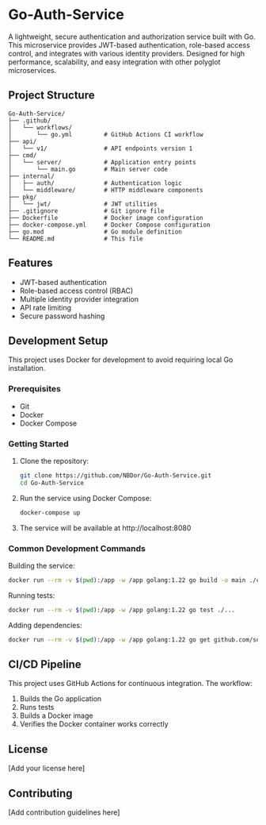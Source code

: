# Go-Auth-Service

A lightweight, secure authentication and authorization service built with Go. This microservice provides JWT-based authentication, role-based access control, and integrates with various identity providers. Designed for high performance, scalability, and easy integration with other polyglot microservices.

## Project Structure

```
Go-Auth-Service/
├── .github/
│   └── workflows/
│       └── go.yml         # GitHub Actions CI workflow
├── api/
│   └── v1/                # API endpoints version 1
├── cmd/
│   └── server/            # Application entry points
│       └── main.go        # Main server code
├── internal/
│   ├── auth/              # Authentication logic
│   └── middleware/        # HTTP middleware components
├── pkg/
│   └── jwt/               # JWT utilities
├── .gitignore             # Git ignore file
├── Dockerfile             # Docker image configuration
├── docker-compose.yml     # Docker Compose configuration
├── go.mod                 # Go module definition
└── README.md              # This file
```

## Features

- JWT-based authentication
- Role-based access control (RBAC)
- Multiple identity provider integration
- API rate limiting
- Secure password hashing

## Development Setup

This project uses Docker for development to avoid requiring local Go installation.

### Prerequisites

- Git
- Docker
- Docker Compose

### Getting Started

1. Clone the repository:
   ```bash
   git clone https://github.com/NBDor/Go-Auth-Service.git
   cd Go-Auth-Service
   ```

2. Run the service using Docker Compose:
   ```bash
   docker-compose up
   ```

3. The service will be available at http://localhost:8080

### Common Development Commands

Building the service:
```bash
docker run --rm -v $(pwd):/app -w /app golang:1.22 go build -o main ./cmd/server
```

Running tests:
```bash
docker run --rm -v $(pwd):/app -w /app golang:1.22 go test ./...
```

Adding dependencies:
```bash
docker run --rm -v $(pwd):/app -w /app golang:1.22 go get github.com/some/dependency
```

## CI/CD Pipeline

This project uses GitHub Actions for continuous integration. The workflow:

1. Builds the Go application
2. Runs tests
3. Builds a Docker image
4. Verifies the Docker container works correctly

## License

[Add your license here]

## Contributing

[Add contribution guidelines here]
